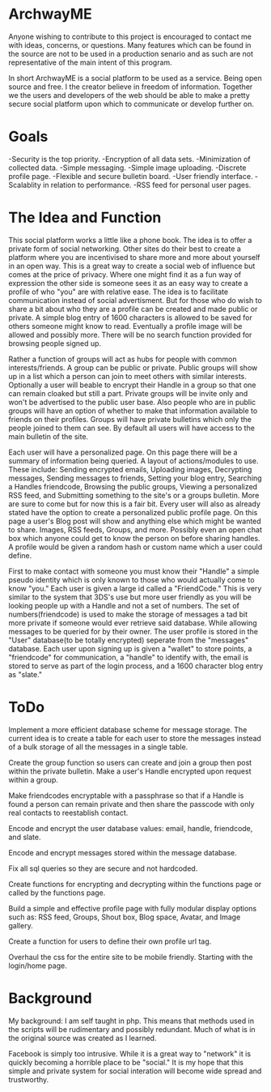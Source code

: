 ArchwayME
=========

  Anyone wishing to contribute to this project is encouraged to contact me with ideas, concerns, or questions.
Many features which can be found in the source are not to be used in a production senario and as such are not representative of the main intent of this program.

  In short ArchwayME is a social platform to be used as a service. Being open source and free. I the creator believe in freedom of information. Together we the users and developers of the web should be able to make a pretty secure social platform upon which to communicate or develop further on.

Goals
=========

-Security is the top priority.
-Encryption of all data sets.
-Minimization of collected data.
-Simple messaging.
-Simple image uploading.
-Discrete profile page.
-Flexible and secure bulletin board.
-User friendly interface.
-Scalablity in relation to performance.
-RSS feed for personal user pages.

The Idea and Function
=========
  This social platform works a little like a phone book. The idea is to offer a private form of social networking. Other sites do their best to create a platform where you are incentivised to share more and more about yourself in an open way. This is a great way to create a social web of influence but comes at the price of privacy. Where one might find it as a fun way of expression the other side is someone sees it as an easy way to create a profile of who "you" are with relative ease. The idea is to facilitate communication instead of social advertisment. But for those who do wish to share a bit about who they are a profile can be created and made public or private. A simple blog entry of 1600 characters is allowed to be saved for others someone might know to read. Eventually a profile image will be allowed and possibly more. There will be no search function provided for browsing people signed up. 

  Rather a function of groups will act as hubs for people with common interests/friends. A group can be public or private. Public groups will show up in a list which a person can join to meet others with similar interests. Optionally a user will beable to encrypt their Handle in a group so that one can remain cloaked but still a part. Private groups will be invite only and won't be advertised to the public user base. Also people who are in public groups will have an option of whether to make that information available to friends on their profiles. Groups will have private bulletins which only the people joined to them can see. By default all users will have access to the main bulletin of the site.
  
  Each user will have a personalized page. On this page there will be a summary of information being queried. A layout of actions/modules to use. These include: Sending encrypted emails, Uploading images, Decrypting messages, Sending messages to friends, Setting your blog entry, Searching a Handles friendcode, Browsing the public groups, Viewing a personalized RSS feed, and Submitting something to the site's or a groups bulletin. More are sure to come but for now this is a fair bit. Every user will also as already stated have the option to create a personalized public profile page. On this page a user's Blog post will show and anything else which might be wanted to share. Images, RSS feeds, Groups, and more. Possibly even an open chat box which anyone could get to know the person on before sharing handles. A profile would be given a random hash or custom name which a user could define. 

  First to make contact with someone you must know their "Handle" a simple pseudo identity which is only known to those who would actually come to know "you." Each user is given a large id called a "FriendCode." This is very similar to the system that 3DS's use but more user friendly as you will be looking people up with a Handle and not a set of numbers. The set of numbers(friendcode) is used to make the storage of messages a tad bit more private if someone would ever retrieve said database. While allowing messages to be queried for by their owner. 
  The user profile is stored in the "User" database(to be totally encrypted) seperate from the "messages" database. Each user upon signing up is given a "wallet" to store points, a "friendcode" for communication, a "handle" to identify with, the email is stored to serve as part of the login process, and a 1600 character blog entry as "slate."

ToDo
=========

  Implement a more efficient database scheme for message storage. The current idea is to create a table for each user to store the messages instead of a bulk storage of all the messages in a single table.
  
  Create the group function so users can create and join a group then post within the private bulletin. Make a user's Handle encrypted upon request within a group. 
  
  Make friendcodes encryptable with a passphrase so that if a Handle is found a person can remain private and then share the passcode with only real contacts to reestablish contact.
  
  Encode and encrypt the user database values: email, handle, friendcode, and slate.
  
  Encode and encrypt messages stored within the message database.
  
  Fix all sql queries so they are secure and not hardcoded.
  
  Create functions for encrypting and decrypting within the functions page or called by the functions page.
  
  Build a simple and effective profile page with fully modular display options such as: RSS feed, Groups, Shout box, Blog space, Avatar, and Image gallery.
  
  Create a function for users to define their own profile url tag.
  
  Overhaul the css for the entire site to be mobile friendly. Starting with the login/home page.
  

Background
=========

My background: I am self taught in php. This means that methods used in the scripts will be rudimentary and possibly redundant. Much of what is in the original source was created as I learned. 

  Facebook is simply too intrusive. While it is a great way to "network" it is quickly becoming a horrible place to be "social." It is my hope that this simple and private system for social interation will become wide spread and trustworthy. 
